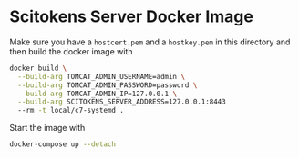 # Scitokens Server Docker Image

Make sure you have a `hostcert.pem` and a `hostkey.pem` in this directory and
then build the docker image with

```sh
docker build \
  --build-arg TOMCAT_ADMIN_USERNAME=admin \
  --build-arg TOMCAT_ADMIN_PASSWORD=password \
  --build-arg TOMCAT_ADMIN_IP=127.0.0.1 \
  --build-arg SCITOKENS_SERVER_ADDRESS=127.0.0.1:8443
  --rm -t local/c7-systemd .
```

Start the image with

```sh
docker-compose up --detach
```
